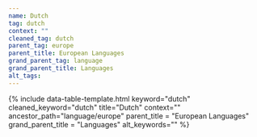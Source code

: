 ```yaml
---
name: Dutch
tag: dutch
context: ""
cleaned_tag: dutch
parent_tag: europe
parent_title: European Languages
grand_parent_tag: language
grand_parent_title: Languages
alt_tags: 
---
```


{% include data-table-template.html 
  keyword="dutch" 
  cleaned_keyword="dutch" 
  title="Dutch"
  context=""
  ancestor_path="language/europe" 
  parent_title = "European Languages"
  grand_parent_title = "Languages"
  alt_keywords=""
%}

